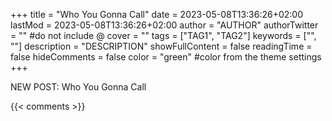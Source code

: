 +++
title = "Who You Gonna Call"
date = 2023-05-08T13:36:26+02:00
lastMod = 2023-05-08T13:36:26+02:00
author = "AUTHOR"
authorTwitter = "" #do not include @
cover = ""
tags = ["TAG1", "TAG2"]
keywords = ["", ""]
description = "DESCRIPTION"
showFullContent = false
readingTime = false
hideComments = false
color = "green" #color from the theme settings
+++

NEW POST: Who You Gonna Call

{{< comments >}}

